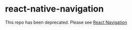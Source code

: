 # react-native-navigation
This repo has been deprecated. Please see [React Navigation](https://github.com/react-community/react-navigation)
